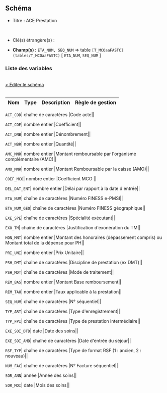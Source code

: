 ## Schéma


- Titre : ACE Prestation
<br />



- Clé(s) étrangère(s) : <br />

- **Champ(s) :** `ETA_NUM, SEQ_NUM`
  => table `[T_MCOaaFASTC](tables/T_MCOaaFASTC)` [ `ETA_NUM`, `SEQ_NUM` ]<br />

 
### Liste des variables
<br />
<div>
    <a href="https://gitlab.com/healthdatahub/applications-du-hdh/schema-snds/-/tree/master/schemas/PMSI MCO/T_MCOaaFBSTC.json"
       target="_blank" rel="noopener noreferrer">> Éditer le schéma</a>
</div>
<br />

Nom | Type | Description | Règle de gestion
-|-|-|-



`ACT_COD`| chaîne de caractères |Code acte||

`ACT_COE`| nombre entier |Coefficient||

`ACT_DNB`| nombre entier |Dénombrement||

`ACT_NBR`| nombre entier |Quantité||

`AMC_MNR`| nombre entier |Montant remboursable par l'organisme complémentaire (AMC)||

`AMO_MNR`| nombre entier |Montant Remboursable par la caisse (AMO)||

`COEF_MCO`| nombre entier |Coefficient MCO ||

`DEL_DAT_ENT`| nombre entier |Délai par rapport à la date d'entrée||

`ETA_NUM`| chaîne de caractères |Numéro FINESS e-PMSI||

`ETA_NUM_GEO`| chaîne de caractères |Numéro FINESS géographique||

`EXE_SPE`| chaîne de caractères |Spécialité exécutant||

`EXO_TM`| chaîne de caractères |Justification d'exonération du TM||

`HON_MNT`| nombre entier |Montant des honoraires (dépassement compris) ou Montant total de la dépense pour PH||

`PRI_UNI`| nombre entier |Prix Unitaire||

`PSH_DMT`| chaîne de caractères |Discipline de prestation (ex DMT)||

`PSH_MDT`| chaîne de caractères |Mode de traitement||

`REM_BAS`| nombre entier |Montant Base remboursement||

`REM_TAU`| nombre entier |Taux applicable à la prestation||

`SEQ_NUM`| chaîne de caractères |N° séquentiel||

`TYP_ART`| chaîne de caractères |Type d'enregistrement||

`TYP_FPI`| chaîne de caractères |Type de prestation intermédiaire||

`EXE_SOI_DTD`| date |Date des soins||

`EXE_SOI_AMD`| chaîne de caractères |Date d'entrée du séjour||

`RSF_TYP`| chaîne de caractères |Type de format RSF (1 : ancien, 2 : nouveau)||

`NUM_FAC`| chaîne de caractères |N° Facture séquentiel||

`SOR_ANN`| année |Année des soins||

`SOR_MOI`| date |Mois des soins||
